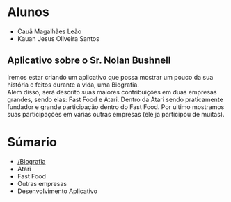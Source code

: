 # Alunos
- Cauã Magalhães Leão
- Kauan Jesus Oliveira Santos

## Aplicativo sobre o Sr. Nolan Bushnell
Iremos estar criando um aplicativo que possa mostrar um pouco da sua história e feitos durante a vida, uma Biografia.<br>
Além disso, será descrito suas maiores contribuições em duas empresas grandes, sendo elas: Fast Food e Atari. Dentro da Atari sendo praticamente fundador e grande participação dentro do Fast Food. Por ultimo mostramos suas participações em várias outras empresas (ele ja participou de muitas).

# Súmario
- <a href="https://github.com/MrMagalhaes/Nolan-Bushnell/wiki/Biografia">/Biografia</a>
- Atari
- Fast Food
- Outras empresas
- Desenvolvimento Aplicativo
